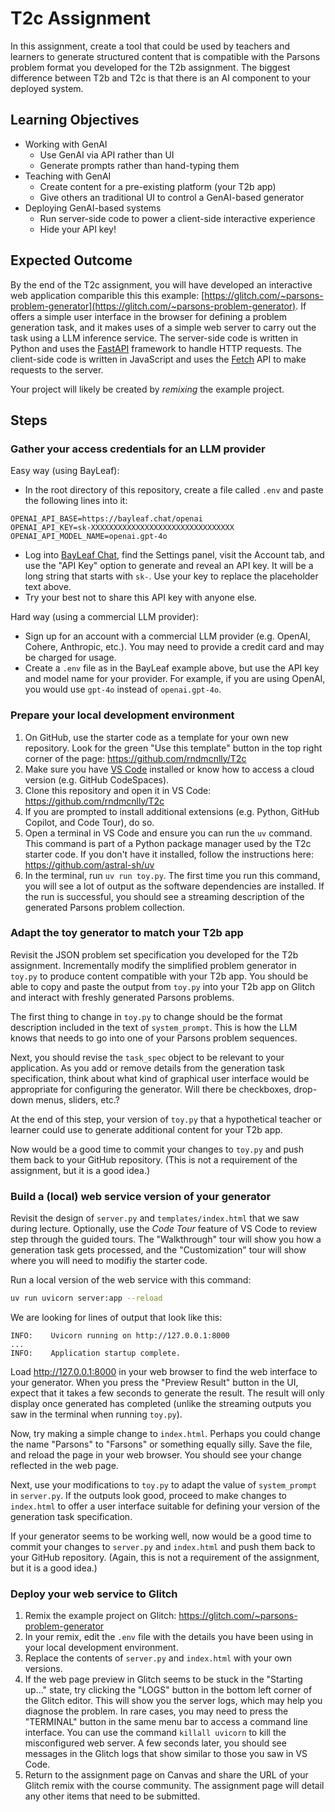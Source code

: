 # T2c Assignment

In this assignment, create a tool that could be used by teachers and learners to generate structured content that is compatible with the Parsons problem format you developed for the T2b assignment. The biggest difference between T2b and T2c is that there is an AI component to your deployed system.

## Learning Objectives

- Working with GenAI
    - Use GenAI via API rather than UI
    - Generate prompts rather than hand-typing them
- Teaching with GenAI
    - Create content for a pre-existing platform (your T2b app)
    - Give others an traditional UI to control a GenAI-based generator
- Deploying GenAI-based systems
    - Run server-side code to power a client-side interactive experience
    - Hide your API key!

## Expected Outcome

By the end of the T2c assignment, you will have developed an interactive web application comparible this this example: [https://glitch.com/~parsons-problem-generator](https://glitch.com/~parsons-problem-generator). If offers a simple user interface in the browser for defining a problem generation task, and it makes uses of a simple web server to carry out the task using a LLM inference service. The server-side code is written in Python and uses the [FastAPI](https://fastapi.tiangolo.com/) framework to handle HTTP requests. The client-side code is written in JavaScript and uses the [Fetch](https://developer.mozilla.org/en-US/docs/Web/API/Fetch_API) API to make requests to the server.

Your project will likely be created by *remixing* the example project.

## Steps


### Gather your access credentials for an LLM provider

Easy way (using BayLeaf):
- In the root directory of this repository, create a file called `.env` and paste the following lines into it:
```
OPENAI_API_BASE=https://bayleaf.chat/openai
OPENAI_API_KEY=sk-XXXXXXXXXXXXXXXXXXXXXXXXXXXXXXXX
OPENAI_API_MODEL_NAME=openai.gpt-4o
```
- Log into [BayLeaf Chat](https://bayleaf.chat/), find the Settings panel, visit the Account tab, and use the "API Key" option to generate and reveal an API key. It will be a long string that starts with `sk-`. Use your key to replace the placeholder text above.
- Try your best not to share this API key with anyone else.

Hard way (using a commercial LLM provider):
- Sign up for an account with a commercial LLM provider (e.g. OpenAI, Cohere, Anthropic, etc.). You may need to provide a credit card and may be charged for usage.
- Create a `.env` file as in the BayLeaf example above, but use the API key and model name for your provider. For example, if you are using OpenAI, you would use `gpt-4o` instead of `openai.gpt-4o`.

### Prepare your local development environment

1. On GitHub, use the starter code as a template for your own new repository. Look for the green "Use this template" button in the top right corner of the page: https://github.com/rndmcnlly/T2c
2. Make sure you have [VS Code](https://code.visualstudio.com/) installed or know how to access a cloud version (e.g. GitHub CodeSpaces).
3. Clone this repository and open it in VS Code: https://github.com/rndmcnlly/T2c
4. If you are prompted to install additional extensions (e.g. Python, GitHub Copilot, and Code Tour), do so.
5. Open a terminal in VS Code and ensure you can run the `uv` command. This command is part of a Python package manager used by the T2c starter code. If you don't have it installed, follow the instructions here: https://github.com/astral-sh/uv
6. In the terminal, run `uv run toy.py`. The first time you run this command, you will see a lot of output as the software dependencies are installed. If the run is successful, you should see a streaming description of the generated Parsons problem collection.

### Adapt the toy generator to match your T2b app

Revisit the JSON problem set specification you developed for the T2b assignment. Incrementally modify the simplified problem generator in `toy.py` to produce content compatible with your T2b app. You should be able to copy and paste the output from `toy.py` into your T2b app on Glitch and interact with freshly generated Parsons problems.

The first thing to change in `toy.py` to change should be the format description included in the text of `system_prompt`. This is how the LLM knows that needs to go into one of your Parsons problem sequences.

Next, you should revise the `task_spec` object to be relevant to your application. As you add or remove details from the generation task specification, think about what kind of graphical user interface would be appropriate for configuring the generator. Will there be checkboxes, drop-down menus, sliders, etc.?

At the end of this step, your version of `toy.py` that a hypothetical teacher or learner could use to generate additional content for your T2b app.

Now would be a good time to commit your changes to `toy.py` and push them back to your GitHub repository. (This is not a requirement of the assignment, but it is a good idea.)

### Build a (local) web service version of your generator

Revisit the design of `server.py` and `templates/index.html` that we saw during lecture. Optionally, use the *Code Tour* feature of VS Code to review step through the guided tours. The "Walkthrough" tour will show you how a generation task gets processed, and the "Customization" tour will show where you will need to modifiy the starter code.

Run a local version of the web service with this command:
```bash
uv run uvicorn server:app --reload
```

We are looking for lines of output that look like this:
```
INFO:    Uvicorn running on http://127.0.0.1:8000 
...
INFO:    Application startup complete.
```

Load http://127.0.0.1:8000 in your web browser to find the web interface to your generator. When you press the "Preview Result" button in the UI, expect that it takes a few seconds to generate the result. The result will only display once generated has completed (unlike the streaming outputs you saw in the terminal when running `toy.py`).

Now, try making a simple change to `index.html`. Perhaps you could change the name "Parsons" to "Farsons" or something equally silly. Save the file, and reload the page in your web browser. You should see your change reflected in the web page.

Next, use your modifications to `toy.py` to adapt the value of `system_prompt` in `server.py`. If the outputs look good, proceed to make changes to `index.html` to offer a user interface suitable for defining your version of the generation task specification.

If your generator seems to be working well, now would be a good time to commit your changes to `server.py` and `index.html` and push them back to your GitHub repository. (Again, this is not a requirement of the assignment, but it is a good idea.)

### Deploy your web service to Glitch

1. Remix the example project on Glitch: https://glitch.com/~parsons-problem-generator
2. In your remix, edit the `.env` file with the details you have been using in your local development environment.
3. Replace the contents of `server.py` and `index.html` with your own versions.
4. If the web page preview in Glitch seems to be stuck in the "Starting up..." state, try clicking the "LOGS" button in the bottom left corner of the Glitch editor. This will show you the server logs, which may help you diagnose the problem. In rare cases, you may need to press the "TERMINAL" button in the same menu bar to access a command line interface. You can use the command `killall uvicorn` to kill the misconfigured web server. A few seconds later, you should see messages in the Glitch logs that show similar to those you saw in VS Code.
5. Return to the assignment page on Canvas and share the URL of your Glitch remix with the course community. The assignment page will detail any other items that need to be submitted.